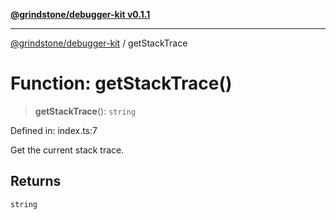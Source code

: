 [**@grindstone/debugger-kit v0.1.1**](../README.md)

***

[@grindstone/debugger-kit](../globals.md) / getStackTrace

# Function: getStackTrace()

> **getStackTrace**(): `string`

Defined in: index.ts:7

Get the current stack trace.

## Returns

`string`
